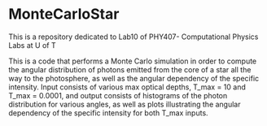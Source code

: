 # MonteCarloStar
This is a repository dedicated to Lab10 of PHY407- Computational Physics Labs at U of T


 This is a code that performs a Monte Carlo simulation in order to compute 
 the angular distribution of photons emitted from the core of a star 
 all the way to the photosphere, as well as the angular dependency of the 
 specific intensity. Input consists of various max optical depths,
 T_max = 10 and T_max = 0.0001, and output consists of histograms of the photon
 distribution for various angles, as well as plots illustrating the angular 
 dependency of the specific intensity for both T_max inputs. 
